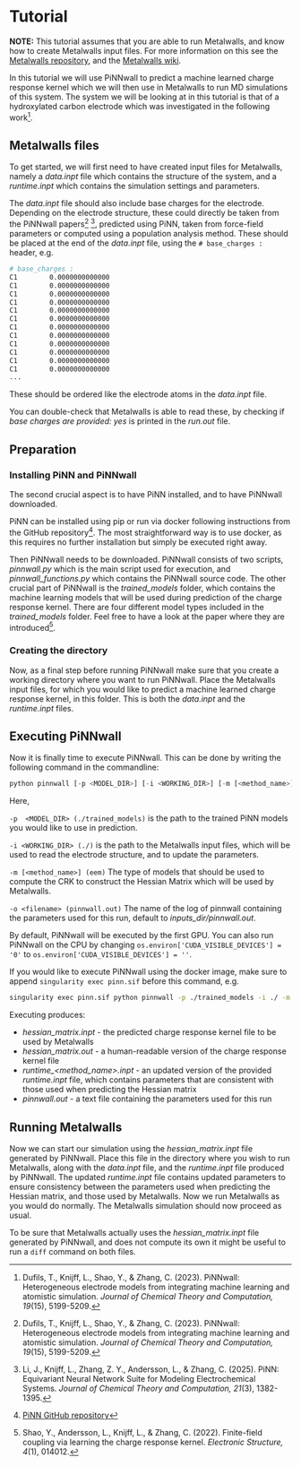 # Tutorial

**NOTE:** This tutorial assumes that you are able to run Metalwalls, and know how to create Metalwalls input files. For more information on this see the [Metalwalls repository](https://gitlab.com/ampere2/metalwalls), and the [Metalwalls wiki](https://gitlab.com/ampere2/metalwalls/-/wikis/home).

In this tutorial we will use PiNNwall to predict a machine learned charge response kernel which we will then use in Metalwalls to run MD simulations of this system. The system we will be looking at in this tutorial is that of a hydroxylated carbon electrode which was investigated in the following work[^1].

## Metalwalls files

To get started, we will first need to have created input files for Metalwalls, namely a *data.inpt* file which contains the structure of the system, and a *runtime.inpt* which contains the simulation settings and parameters.

The *data.inpt* file should also include base charges for the electrode. Depending on the electrode structure, these could directly be taken from the PiNNwall papers[^1] [^2], predicted using PiNN, taken from force-field parameters or computed using a population analysis method. These should be placed at the end of the *data.inpt* file, using the `# base_charges :` header, e.g.

```bash
# base_charges :
C1        0.0000000000000
C1        0.0000000000000
C1        0.0000000000000
C1        0.0000000000000
C1        0.0000000000000
C1        0.0000000000000
C1        0.0000000000000
C1        0.0000000000000
C1        0.0000000000000
C1        0.0000000000000
C1        0.0000000000000
C1        0.0000000000000
...
```

These should be ordered like the electrode atoms in the *data.inpt* file.

You can double-check that Metalwalls is able to read these, by checking if *base charges      are provided: yes* is printed in the *run.out* file.

## Preparation

### Installing PiNN and PiNNwall

The second crucial aspect is to have PiNN installed, and to have PiNNwall downloaded.

PiNN can be installed using pip or run via docker following instructions from the GitHub repository[^3].
The most straightforward way is to use docker, as this requires no further installation but simply be executed right away.

Then PiNNwall needs to be downloaded. PiNNwall consists of two scripts, *pinnwall.py* which is the main script used for execution, and *pinnwall_functions.py* which contains the PiNNwall source code. The other crucial part of PiNNwall is the *trained_models* folder, which contains the machine learning models that will be used during prediction of the charge response kernel. There are four different model types included in the *trained_models* folder. Feel free to have a look at the paper where they are introduced[^4].

### Creating the directory

Now, as a final step before running PiNNwall make sure that you create a working directory where you want to run PiNNwall. Place the Metalwalls input files, for which you would like to predict a machine learned charge response kernel, in this folder. This is both the *data.inpt* and the *runtime.inpt* files.

## Executing PiNNwall

Now it is finally time to execute PiNNwall. This can be done by writing the following command in the commandline:

```python
python pinnwall [-p <MODEL_DIR>] [-i <WORKING_DIR>] [-m [<method_name>]] [-o <filename>]
```

Here,

`-p  <MODEL_DIR> (./trained_models)`
is the path to the trained PiNN models you would like to use in prediction.

`-i <WORKING_DIR> (./)`
is the path to the Metalwalls input files, which will be used to read the electrode structure, and to update the parameters.

`-m [<method_name>] (eem)`
The type of models that should be used to compute the CRK to construct the Hessian Matrix which will be used by Metalwalls.

`-o <filename> (pinnwall.out)`
The name of the log of pinnwall containing the parameters used for this run, default to *inputs_dir/pinnwall.out*.

By default, PiNNwall will be executed by the first GPU. You can also run PiNNwall on the CPU by changing `os.environ['CUDA_VISIBLE_DEVICES'] = '0'` to `os.environ['CUDA_VISIBLE_DEVICES'] = ''`.

If you would like to execute PiNNwall using the docker image, make sure to append `singularity exec pinn.sif` before this command, e.g.

```bash
singularity exec pinn.sif python pinnwall -p ./trained_models -i ./ -m eem
```

Executing produces:

- *hessian_matrix.inpt* - the predicted charge response kernel file to be used by Metalwalls
- *hessian_matrix.out* - a human-readable version of the charge response kernel file
- *runtime_<method_name>.inpt* - an updated version of the provided *runtime.inpt* file, which contains parameters that are consistent with those used when predicting the Hessian matrix
- *pinnwall.out* - a text file containing the parameters used for this run

## Running Metalwalls

Now we can start our simulation using the *hessian_matrix.inpt* file generated by PiNNwall. Place this file in the directory where you wish to run Metalwalls, along with the *data.inpt* file, and the *runtime.inpt* file produced by PiNNwall. The updated *runtime.inpt* file contains updated parameters to ensure consistency between the parameters used when predicting the Hessian matrix, and those used by Metalwalls. Now we run Metalwalls as you would do normally. The Metalwalls simulation should now proceed as usual.

To be sure that Metalwalls actually uses the *hessian_matrix.inpt* file generated by PiNNwall, and does not compute its own it might be useful to run a `diff` command on both files.

[^1]: Dufils, T., Knijff, L., Shao, Y., & Zhang, C. (2023). PiNNwall: Heterogeneous electrode models from integrating machine learning and atomistic simulation. *Journal of Chemical Theory and Computation, 19*(15), 5199-5209.
[^2]: Li, J., Knijff, L., Zhang, Z. Y., Andersson, L., & Zhang, C. (2025). PiNN: Equivariant Neural Network Suite for Modeling Electrochemical Systems. *Journal of Chemical Theory and Computation, 21*(3), 1382-1395.
[^3]: [PiNN GitHub repository](https://github.com/Teoroo-CMC/PiNN)
[^4]: Shao, Y., Andersson, L., Knijff, L., & Zhang, C. (2022). Finite-field coupling via learning the charge response kernel. *Electronic Structure, 4*(1), 014012.
